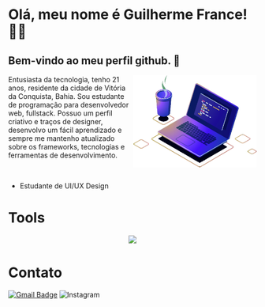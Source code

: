
# Olá, meu nome é <strong>Guilherme France!</strong> 👋🏽

## Bem-vindo ao meu perfil github. 🔭

<img src="https://raw.githubusercontent.com/GuilhermeFrance/Source/main/image/computer.png" alt="ilustração de um computador" min-width="250px" max-width="250px" width="250px" align="right">

<p align="left"> Entusiasta da tecnologia, tenho 21 anos, residente da cidade de Vitória da Conquista, Bahia. Sou estudante de programação para desenvolvedor web, fullstack. Possuo um perfil criativo e traços de designer, desenvolvo um fácil aprendizado e sempre me mantenho atualizado sobre os frameworks, tecnologias e ferramentas de desenvolvimento.
</p>

<br/>

+ Estudante de UI/UX Design

  #


# Tools
<p align="center">
  <a href="https://skillicons.dev">
    <img src="https://skillicons.dev/icons?i=js,css,ts,tailwind,react,vue,nodejs,figma,ai,ps, " />
  </a>
</p>
 
#
# Contato

[![Gmail Badge](https://img.shields.io/badge/-guilherme.france9@gmail.com-006bed?style=flat-square&logo=Gmail&logoColor=white&link=mailto:caiquesantos04087@gmail.com)](mailto:guilherme.france9@gmail.com)
![Instagram](https://img.shields.io/badge/Instagram-%23E4405F.svg?style=for-the-badge&logo=Instagram&logoColor=white)


